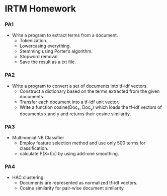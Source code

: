 # IRTM Homework

### PA1

- Write a program to extract terms from a document.
  - Tokenization.
  - Lowercasing everything.
  - Stemming using Porter’s algorithm.
  - Stopword removal.
  - Save the result as a txt file.

### PA2

- Write a program to convert a set of documents into tf-idf vectors.
  - Construct a dictionary based on the terms extracted from the given documents.
  - Transfer each document into a tf-idf unit vector.
  - Write a function cosine($\text{Doc}_\text{x}$, $\text{Doc}_\text{y}$) which loads the tf-idf vectors of documents x and y and returns their cosine similarity.

### PA3

- Multinomial NB Classifier
  - Employ feature selection method and use only 500 terms for classification.
  - calculate P(X=t|c) by using add-one smoothing.

### PA4

- HAC clustering
  - Documents are represented as normalized tf-idf vectors.
  - Cosine similarity for pair-wise document similarity.
